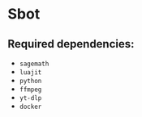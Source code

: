 # Sbot

## Required dependencies:
* `sagemath`
* `luajit`
* `python`
* `ffmpeg`
* `yt-dlp`
* `docker`